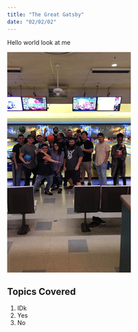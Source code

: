 ```yaml
---
title: "The Great Gatsby"
date: "02/02/02"
---
```


Hello world look at me

![Team](./team.jpg)

## Topics Covered

1. IDk 
2. Yes
3. No